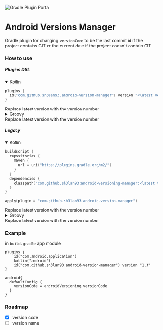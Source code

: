 ![Gradle Plugin Portal](https://img.shields.io/gradle-plugin-portal/v/com.github.sh3lan93.android-version-manager?style=for-the-badge)

# Android Versions Manager

Gradle plugin for changing `versionCode` to be the last commit id if the project contains GIT or the current date if the project doesn't contain GIT

### How to use 

##### Plugins DSL
<details open>
  <summary>Kotlin</summary>

```kotlin
plugins {
  id("com.github.sh3lan93.android-version-manager") version "<latest version>"
}
```
</details>
Replace latest version with the version number
<details>
  <summary>Groovy</summary>

```groovy
plugins {
  id "com.github.sh3lan93.android-version-manager" version "<latest version>"
}
```
</details>
Replace latest version with the version number
  
##### Legacy 

<details open>
  <summary>Kotlin</summary>

```kotlin
buildscript {
  repositories {
    maven {
      url = uri("https://plugins.gradle.org/m2/")
    }
  }
  dependencies {
    classpath("com.github.sh3lan93:android-versioning-manager:<latest version>")
  }
}

apply(plugin = "com.github.sh3lan93.android-version-manager")
```
</details>
Replace latest version with the version number
  
<details>
  <summary>Groovy</summary>

```groovy
buildscript {
  repositories {
    maven {
      url "https://plugins.gradle.org/m2/"
    }
  }
  dependencies {
    classpath "com.github.sh3lan93:android-versioning-manager:<latest version>"
  }
}

apply plugin: "com.github.sh3lan93.android-version-manager"
```
</details>
Replace latest version with the version number
  
### Example
in `build.gradle` app module
```
plugins {
    id("com.android.application")
    kotlin("android")
    id("com.github.sh3lan93.android-version-manager") version "1.3"
}
  
android{
  defaultConfig {
    versionCode = androidVersioning.versionCode
  }
}
```

### Roadmap
  - [x] version code 
  - [ ] version name 
